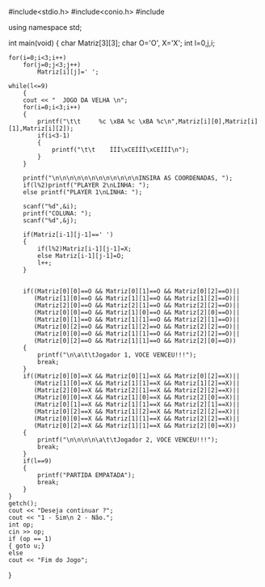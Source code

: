 #include<stdio.h>
#include<conio.h>
#include <iostream>

using namespace std;

int main(void)
{
    char Matriz[3][3];
    char O='O', X='X';
    int l=0,j,i;

    for(i=0;i<3;i++)
        for(j=0;j<3;j++)
            Matriz[i][j]=' ';

    while(l<=9)
        {
        cout << "  JOGO DA VELHA \n";
        for(i=0;i<3;i++)
        {
            printf("\t\t     %c \xBA %c \xBA %c\n",Matriz[i][0],Matriz[i][1],Matriz[i][2]);
            if(i<3-1)
            {
                printf("\t\t    ÍÍÍ\xCEÍÍÍ\xCEÍÍÍ\n");
            }
        }

        printf("\n\n\n\n\n\n\n\n\n\n\n\nINSIRA AS COORDENADAS, ");
        if(l%2)printf("PLAYER 2\nLINHA: ");
        else printf("PLAYER 1\nLINHA: ");

        scanf("%d",&i);
        printf("COLUNA: ");
        scanf("%d",&j);

        if(Matriz[i-1][j-1]==' ')
        {
            if(l%2)Matriz[i-1][j-1]=X;
            else Matriz[i-1][j-1]=O;
            l++;
        }


        if((Matriz[0][0]==O && Matriz[0][1]==O && Matriz[0][2]==O)||
           (Matriz[1][0]==O && Matriz[1][1]==O && Matriz[1][2]==O)||
           (Matriz[2][0]==O && Matriz[2][1]==O && Matriz[2][2]==O)||
           (Matriz[0][0]==O && Matriz[1][0]==O && Matriz[2][0]==O)||
           (Matriz[0][1]==O && Matriz[1][1]==O && Matriz[2][1]==O)||
           (Matriz[0][2]==O && Matriz[1][2]==O && Matriz[2][2]==O)||
           (Matriz[0][0]==O && Matriz[1][1]==O && Matriz[2][2]==O)||
           (Matriz[0][2]==O && Matriz[1][1]==O && Matriz[2][0]==O))
        {
            printf("\n\a\t\tJogador 1, VOCE VENCEU!!!");
            break;
        }
        if((Matriz[0][0]==X && Matriz[0][1]==X && Matriz[0][2]==X)||
           (Matriz[1][0]==X && Matriz[1][1]==X && Matriz[1][2]==X)||
           (Matriz[2][0]==X && Matriz[2][1]==X && Matriz[2][2]==X)||
           (Matriz[0][0]==X && Matriz[1][0]==X && Matriz[2][0]==X)||
           (Matriz[0][1]==X && Matriz[1][1]==X && Matriz[2][1]==X)||
           (Matriz[0][2]==X && Matriz[1][2]==X && Matriz[2][2]==X)||
           (Matriz[0][0]==X && Matriz[1][1]==X && Matriz[2][2]==X)||
           (Matriz[0][2]==X && Matriz[1][1]==X && Matriz[2][0]==X))
        {
            printf("\n\n\n\n\a\t\tJogador 2, VOCE VENCEU!!!");
            break;
        }
        if(l==9)
        {
            printf("PARTIDA EMPATADA");
            break;
        }
    }
    getch();
    cout << "Deseja continuar ?";
    cout << "1 - Sim\n 2 - Nâo.";
    int op;
    cin >> op;
    if (op == 1)
    { goto u;}
    else
    cout << "Fim do Jogo";
}

